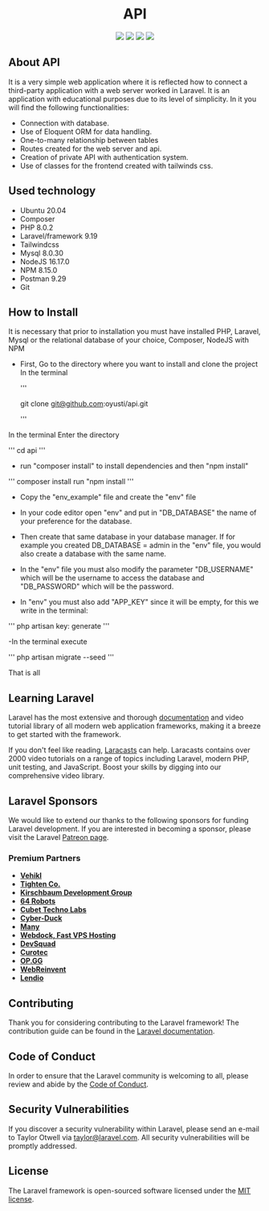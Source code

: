 
<h1 align="center"> API </h1>
<p align="center">
<img src="https://img.shields.io/github/issues/oyusti/api">
<img src="https://img.shields.io/github/forks/oyusti/api">
<img src="https://img.shields.io/badge/status-finished-orange">
<img src="https://img.shields.io/github/stars/oyusti?style=social"
</p>


## About API

<p>It is a very simple web application where it is reflected how to connect a third-party application with a web server worked in Laravel.
It is an application with educational purposes due to its level of simplicity. In it you will find the following functionalities:</p>


- Connection with database.
- Use of Eloquent ORM for data handling.
- One-to-many relationship between tables
- Routes created for the web server and api.
- Creation of private API with authentication system.
- Use of classes for the frontend created with tailwinds css.


## Used technology

- Ubuntu 20.04
- Composer
- PHP 8.0.2
- Laravel/framework 9.19
- Tailwindcss
- Mysql 8.0.30
- NodeJS 16.17.0
- NPM 8.15.0
- Postman 9.29
- Git

## How to Install

It is necessary that prior to installation you must have installed PHP, Laravel, Mysql or the relational database of your choice, Composer, NodeJS with NPM

- First, Go to the directory where you want to install and clone the project
In the terminal

   '''
   
   git clone git@github.com:oyusti/api.git
   
   '''
   
In the terminal Enter the directory 

'''
cd api
'''

- run "composer install" to install dependencies and then "npm install"

'''
composer install
run "npm install
'''
   
- Copy the "env_example" file and create the "env" file

- In your code editor open "env" and put in "DB_DATABASE" the name of your preference for the database.

- Then create that same database in your database manager. If for example you created DB_DATABASE = admin in the "env" file, you would also create a database with the same name.

- In the "env" file you must also modify the parameter "DB_USERNAME" which will be the username to access the database and "DB_PASSWORD" which will be the password.

- In "env" you must also add "APP_KEY" since it will be empty, for this we write in the terminal: 

'''
php artisan key: generate
'''

-In the terminal execute 

'''
php artisan migrate --seed
'''

That is all

## Learning Laravel

Laravel has the most extensive and thorough [documentation](https://laravel.com/docs) and video tutorial library of all modern web application frameworks, making it a breeze to get started with the framework.

If you don't feel like reading, [Laracasts](https://laracasts.com) can help. Laracasts contains over 2000 video tutorials on a range of topics including Laravel, modern PHP, unit testing, and JavaScript. Boost your skills by digging into our comprehensive video library.

## Laravel Sponsors

We would like to extend our thanks to the following sponsors for funding Laravel development. If you are interested in becoming a sponsor, please visit the Laravel [Patreon page](https://patreon.com/taylorotwell).

### Premium Partners

- **[Vehikl](https://vehikl.com/)**
- **[Tighten Co.](https://tighten.co)**
- **[Kirschbaum Development Group](https://kirschbaumdevelopment.com)**
- **[64 Robots](https://64robots.com)**
- **[Cubet Techno Labs](https://cubettech.com)**
- **[Cyber-Duck](https://cyber-duck.co.uk)**
- **[Many](https://www.many.co.uk)**
- **[Webdock, Fast VPS Hosting](https://www.webdock.io/en)**
- **[DevSquad](https://devsquad.com)**
- **[Curotec](https://www.curotec.com/services/technologies/laravel/)**
- **[OP.GG](https://op.gg)**
- **[WebReinvent](https://webreinvent.com/?utm_source=laravel&utm_medium=github&utm_campaign=patreon-sponsors)**
- **[Lendio](https://lendio.com)**

## Contributing

Thank you for considering contributing to the Laravel framework! The contribution guide can be found in the [Laravel documentation](https://laravel.com/docs/contributions).

## Code of Conduct

In order to ensure that the Laravel community is welcoming to all, please review and abide by the [Code of Conduct](https://laravel.com/docs/contributions#code-of-conduct).

## Security Vulnerabilities

If you discover a security vulnerability within Laravel, please send an e-mail to Taylor Otwell via [taylor@laravel.com](mailto:taylor@laravel.com). All security vulnerabilities will be promptly addressed.

## License

The Laravel framework is open-sourced software licensed under the [MIT license](https://opensource.org/licenses/MIT).
